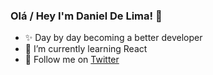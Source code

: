 ### Olá / Hey I'm Daniel De Lima! 👋

- ✨ Day by day becoming a better developer
- 🌱 I’m currently learning React
- 🎃 Follow me on [Twitter](https://twitter.com/dndanli) <br>
